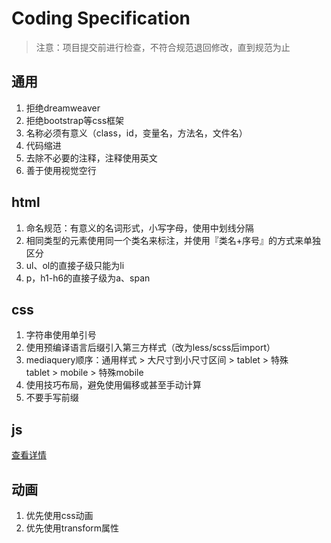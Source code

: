 # Coding Specification

> 注意：项目提交前进行检查，不符合规范退回修改，直到规范为止



## 通用

1. 拒绝dreamweaver
2. 拒绝bootstrap等css框架
3. 名称必须有意义（class，id，变量名，方法名，文件名）
4. 代码缩进
5. 去除不必要的注释，注释使用英文
6. 善于使用视觉空行




## html

1. 命名规范：有意义的名词形式，小写字母，使用中划线分隔
2. 相同类型的元素使用同一个类名来标注，并使用『类名+序号』的方式来单独区分
3. ul、ol的直接子级只能为li
4. p，h1-h6的直接子级为a、span





## css

1. 字符串使用单引号
2. 使用预编译语言后缀引入第三方样式（改为less/scss后import）
3. mediaquery顺序：通用样式 > 大尺寸到小尺寸区间 > tablet > 特殊tablet > mobile > 特殊mobile
4. 使用技巧布局，避免使用偏移或甚至手动计算
5. 不要手写前缀





## js

[查看详情](https://github.com/JoshuaYang/website-template/blob/master/.eslintrc)



## 动画

1. 优先使用css动画
2. 优先使用transform属性